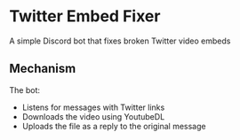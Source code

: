 # Twitter Embed Fixer

A simple Discord bot that fixes broken Twitter video embeds

## Mechanism

The bot:

- Listens for messages with Twitter links
- Downloads the video using YoutubeDL
- Uploads the file as a reply to the original message